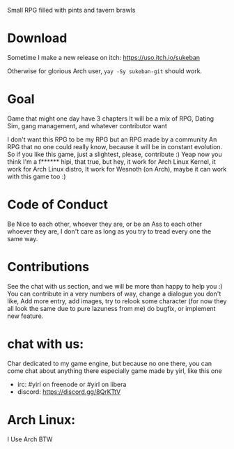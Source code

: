Small RPG filled with pints and tavern brawls

# Download
Sometime I make a new release on itch: https://uso.itch.io/sukeban

Otherwise for glorious Arch user, ``` yay -Sy sukeban-git ``` should work.

# Goal
Game that might one day have 3 chapters
It will be a mix of RPG, Dating Sim, gang management, and whatever contributor want

I don't want this RPG to be my RPG but an RPG made by a community
An RPG that no one could really know, because it will be in constant evolution.
So if you like this game, just a slightest, please, contribute :)
Yeap now you think I'm a f****** hipi, that true, but hey, it work for Arch Linux Kernel, it work for Arch Linux distro, It work for Wesnoth (on Arch), maybe it can work with this game too :)

# Code of Conduct
Be Nice to each other, whoever they are,
or be an Ass to each other whoever they are, I don't care as long as you try to tread every one the same way.

# Contributions
See the chat with us section, and we will be more than happy to help you :)
You can contribute in a very numbers of way, change a dialogue you don't like,
Add more entry, add images, try to relook some character (for now they all look the same due to pure lazuness from me)
do bugfix, or implement new feature.

# chat with us:
Char dedicated to my game engine, but because no one there,
you can come chat about anything there
especially game made by yirl, like this one

* irc: #yirl on freenode or #yirl on libera
* discord: https://discord.gg/8QrKTtV

# Arch Linux:
I Use Arch BTW
